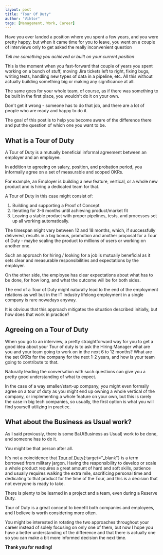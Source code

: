 ```yaml
---
layout: post
title: "Tour Of Duty"
author: "Viktor"
tags: [Management, Work, Career]
---
```


Have you ever landed a position where you spent a few years, and you were pretty happy, but when it came time for you to leave, you went on a couple of interviews only to get asked the
really inconvenient question

*Tell me something you achieved or built on your current position*

This is the moment when you fast-forward that couple of years you spent working on a bunch of stuff, moving Jira tickets left to right, fixing bugs, writing tests, handling new types of data in a pipeline, etc. All this without actually building something big or making any significance at all.

The same goes for your whole team, of course, as if there was something to be built in the first place, you wouldn't do it on your own.

Don't get it wrong - someone has to do that job, and there are a lot of people who are ready and happy to do it.

The goal of this post is to help you become aware of the difference there and put the question of which one you want to be.

## What is a Tour of Duty

A Tour of Duty is a mutually beneficial informal agreement between an employer and an employee.

In addition to agreeing on salary, position, and probation period, you informally agree on a set of measurable and scoped OKRs.

For example, an Employer is building a new feature, vertical, or a whole new product and is hiring a dedicated team for that.

A Tour of Duty in this case might consist of:

1. Building and supporting a Proof of Concept
2. Iterating for 3-6 months until achieving product/market fit
3. Leaving a stable product with proper pipelines, tests, and processes set up all working automatically.

The timespan might vary between 12 and 18 months, which, if successfully delivered, results in a big bonus, promotion and 
another proposal for a Tour of Duty - maybe scaling the product to millions of users or working on another one.

Such an approach for hiring / looking for a job is mutually beneficial as it sets clear and measurable responsibilities and expectations by the employer.

On the other side, the employee has clear expectations about what has to be done, for how long, and what the outcome will be for both sides.

The end of a Tour of Duty might naturally lead to the end of the employment relations as well but in the IT industry lifelong employment in a single company is rare nowadays anyway.

It is obvious that this approach mitigates the situation described initially, but how does that work in practice?

## Agreeing on a Tour of Duty

When you go to an interview, a pretty straightforward way for you to get a good idea about your Tour of duty is to ask the Hiring Manager what are you and your team going to work on in the next 6 to 12 months? What are the set OKRs for the company for the next 1-2 years, and how is your team going to contribute to that.

Naturally leading the conversation with such questions can give you a pretty good understanding of what to expect.

In the case of a way smaller/start-up company, you might even formally agree on a tour of duty as you might end up owning a whole vertical
of the company, or implementing a whole feature on your own, but this is rarely the case in big tech companies, so usually, the first option is what you will find yourself utilizing in practice.

## What about the Business as Usual work?

As I said previously, there is some BaU(Business as Usual) work to be done, and someone has to do it.

You might be that person after all.

It's not a coincidence that [Tour of Duty](https://en.wikipedia.org/wiki/Tour_of_duty){:target="_blank"} is a term borrowed from military jargon.
Having the responsibility to develop or scale a whole product requires a great amount of hard and soft skills, patience and usually requires walking the extra mile,
sacrificing personal time and dedicating to that product for the time of the Tour, and this is a decision that not everyone is ready to take.

There is plenty to be learned in a project and a team, even during a Reserve Duty.

Tour of Duty is a great concept to benefit both companies and employees, and I believe is worth considering more often.

You might be interested in rotating the two approaches throughout your career instead of solely focusing on only one of them,
but now I hope you have a better understanding of the difference and that there is actually one so you can make a bit more informed decision the next time.

**Thank you for reading!**
